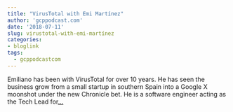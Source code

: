 ```yaml
---
title: "VirusTotal with Emi Martínez"
author: 'gcppodcast.com'
date: '2018-07-11'
slug: virustotal-with-emi-martínez
categories:
- bloglink
tags:
  - gcppodcastcom
---
```


Emiliano has been with VirusTotal for over 10 years. He has seen the business grow from a small startup in southern Spain into a Google X moonshot under the new Chronicle bet. He is a software engineer acting as the Tech Lead for[... <i class="fas fa-external-link-alt"></i>](https://www.gcppodcast.com/post/episode-135-virus-total-with-emi-martinez/)

